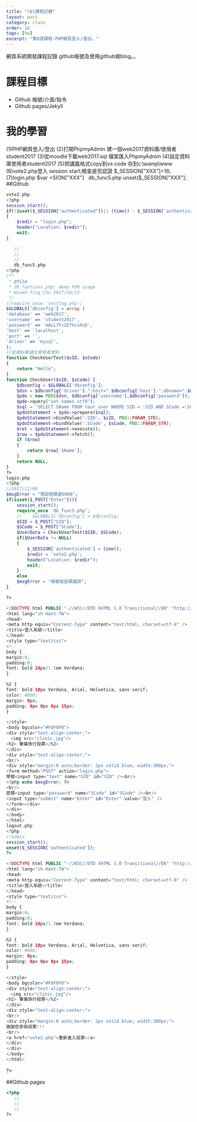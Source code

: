 ```yaml
---
title: "(8)課程記錄"
layout: post
category: class
order: 16
tags: [hw]
excerpt: "第8週課程-PHP網頁登入/登出。"
---
```

網頁系統開發課程記錄
github帳號及使用github做blog。。

# 課程目標
- Github 帳號/介面/指令
- Github pages/Jekyll

# 我的學習
(1)PHP網頁登入/登出
(2)打開PhpmyAdmin 建一個web2017資料庫/使用者student2017
(3)從moodle下載web2017.sql 檔案匯入PhpmyAdmin
(4)設定資料庫使用者student2017
(5)把講義格式copy到vs code 存到c:\wamp\www
(6)vote2.php登入 session start;檢查是否認證 $_SESSION["XXX"]=16;
(7)login.php $var =SION["XXX"] 
   db_func5.php unset($_SESSION["XXX"];
##Github



```php
vote2.php
<?php
session_start(); 
if(!isset($_SESSION["authenticated"])|| (time() - $_SESSION['authenticated']) > 600 ) 
{
    $redir = "login.php";
    header("Location: $redir");
    exit;
}

   //
   //
   //
   db_func5.php
<?php
/**
 * @file
 * db_funtions.php: demo PDO usage
 * Hsueh-Ting Chu 2017/10/13
 */
//require_once 'testlog.php';
$GLOBALS['dbconfig'] = array (
'database' => 'web2017',
'username' => 'student2017',
'password' => 'mALL7Fs2E7hcuXsD',
'host' => 'localhost',
'port' => '',
'driver' => 'mysql',
);
//從資料庫讀出使用者資料
function CheckUserTest($sID, $sCode)
{
    return "Hello";
}
function CheckUser($sID, $sCode) {    
    $dbconfig = $GLOBALS['dbconfig'];
    $dsn = $dbconfig['driver'].":host=".$dbconfig['host'].";dbname=".$dbconfig['database'];
    $pdo = new PDO($dsn, $dbconfig['username'],$dbconfig['password']);
    $pdo->query("set names utf8");
    $sql = "SELECT SName FROM tour_user WHERE SID = :SID AND SCode =:SCode";    
    $pdoStatement = $pdo->prepare($sql);
    $pdoStatement->bindValue(':SID', $sID, PDO::PARAM_STR); 
    $pdoStatement->bindValue(':SCode', $sCode, PDO::PARAM_STR); 
    $ret = $pdoStatement->execute();
    $row = $pdoStatement->fetch();
    if ($row)
    {
        return $row['SName'];
    }
    return NULL;
}
?>
login.php
<?php
//2017/11/08
$msgError = "預設密碼是0000";
if(isset($_POST["Enter"])){
    session_start();
    require_once 'db_func5.php';
    //    $GLOBALS['dbconfig'] = $dbconfig;
    $SID = $_POST["SID"];
    $SCode = $_POST["SCode"];
    $UserData = CheckUserTest($SID, $SCode);
    if($UserData != NULL)
    {
        $_SESSION['authenticated'] = time();
        $redir = 'vote2.php';
        header("Location: $redir");
        exit;
    }
    else
    $msgError = "帳號或密碼錯誤";
}

?>

<!DOCTYPE html PUBLIC "-//W3C//DTD XHTML 1.0 Transitional//EN" "http://www.w3.org/TR/xhtml1/DTD/xhtml1-transitional.dtd">
<html lang="zh-Hant-TW">
<head>
<meta http-equiv="Content-Type" content="text/html; charset=utf-8" />
<title>登入系統</title>
</head>
<style type="text/css">
<!--
body {
margin:0;
padding:0;
font: bold 14px/1.5em Verdana;
}

h2 {
font: bold 18px Verdana, Arial, Helvetica, sans-serif;
color: #000;
margin: 0px;
padding: 0px 0px 0px 15px;
}

</style>
<body bgcolor="#F0F0F0">
<div style="text-align:center;">
　<img src="clinic.jpg"/>
<h2> 畢業旅行投票</h2>
</div>
<div style="text-align:center;">
<br/>
<div style="margin:0 auto;border: 2px solid blue; width:300px;">
<form method="POST" action="login.php">
學號<input type="text" name="SID" id="SID" /><br/>
<?php echo $msgError; ?>
<br/>
密碼<input type="password" name="SCode" id="SCode" /><br/>
<input type="submit" name="Enter" id="Enter" value="登入" />
</form></div>
</div>
</body>
</html>
logout.php
<?php
//admin
session_start(); 
unset($_SESSION['authenticated']);
?>

<!DOCTYPE html PUBLIC "-//W3C//DTD XHTML 1.0 Transitional//EN" "http://www.w3.org/TR/xhtml1/DTD/xhtml1-transitional.dtd">
<html lang="zh-Hant-TW">
<head>
<meta http-equiv="Content-Type" content="text/html; charset=utf-8" />
<title>登入系統</title>
</head>
<style type="text/css">
<!--
body {
margin:0;
padding:0;
font: bold 14px/1.5em Verdana;
}

h2 {
font: bold 18px Verdana, Arial, Helvetica, sans-serif;
color: #000;
margin: 0px;
padding: 0px 0px 0px 15px;
}

</style>
<body bgcolor="#F0F0F0">
<div style="text-align:center;">
　<img src="clinic.jpg"/>
<h2> 畢業旅行投票</h2>
</div>
<div style="text-align:center;">
<br/>
<div style="margin:0 auto;border: 2px solid blue; width:300px;">
謝謝您參與投票!!!
<br/>
<a href="vote2.php">重新進入投票</a>
</div>
</div>
</body>
</html>
```
?>


##Github pages

```php
<?php
   //
   //
   //
?>
```


[1]: https://github.com/        "GitHub"
[2]: https://pages.github.com/  "GitHub Pages"
[3]: https://jekyllrb.com/      "Jekyll"
[4]: http://markdown.tw         "Markdown文件"
[5]: http://dillinger.io/       "Dillinger"








